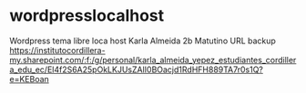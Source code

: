 # wordpresslocalhost
Wordpress tema libre loca host
Karla Almeida
2b Matutino
URL
backup  https://institutocordillera-my.sharepoint.com/:f:/g/personal/karla_almeida_yepez_estudiantes_cordillera_edu_ec/El4f2S6A25pOkLKJUsZAlI0BOacjd1RdHFH889TA7r0s1Q?e=KEBoan
